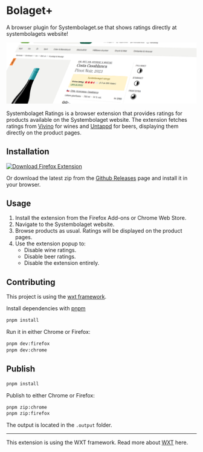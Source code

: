 # Bolaget+

A browser plugin for Systembolaget.se that shows ratings directly at systembolagets website!

![screenshot](header.jpg)

Systembolaget Ratings is a browser extension that provides ratings for products available on the Systembolaget website. The extension fetches ratings from [Vivino](https://www.vivino.com/) for wines and [Untappd](https://www.vivino.com/) for beers, displaying them directly on the product pages.

## Installation

[![Download Firefox Extension](https://img.shields.io/badge/Download-Firefox%20Extension-orange?logo=firefox)](https://addons.mozilla.org/firefox/addon/bolaget-plus)

<!-- [![Download Chrome Extension](https://img.shields.io/badge/Download-Chrome%20Extension-blue?logo=google-chrome)](https://chrome.google.com/webstore/detail/bolaget-plus/) -->

Or download the latest zip from the [Github Releases](https://github.com/BroadcastDivers/bolaget-plus/releases) page and install it in your browser.

## Usage

1. Install the extension from the Firefox Add-ons or Chrome Web Store.
2. Navigate to the Systembolaget website.
3. Browse products as usual. Ratings will be displayed on the product pages.
4. Use the extension popup to:
   - Disable wine ratings.
   - Disable beer ratings.
   - Disable the extension entirely.

## Contributing

This project is using the [wxt framework](https://wxt.dev/).

Install dependencies with [pnpm](https://pnpm.io/)

```sh
pnpm install
```

Run it in either Chrome or Firefox:

```sh
pnpm dev:firefox
pnpm dev:chrome
```

## Publish

```sh
pnpm install
```

Publish to either Chrome or Firefox:

```sh
pnpm zip:chrome
pnpm zip:firefox
```

The output is located in the `.output` folder.

---

This extension is using the WXT framework. Read more about [WXT](https://wxt.dev/guide/essentials/project-structure) here.
